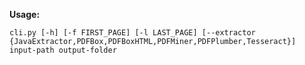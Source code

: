 
__Usage:__

    cli.py [-h] [-f FIRST_PAGE] [-l LAST_PAGE] [--extractor {JavaExtractor,PDFBox,PDFBoxHTML,PDFMiner,PDFPlumber,Tesseract}] input-path output-folder